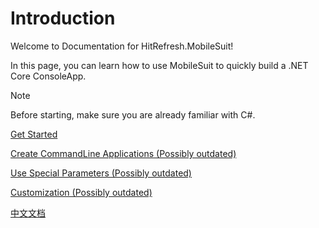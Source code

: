 # Introduction

Welcome to Documentation for HitRefresh.MobileSuit!

In this page, you can learn how to use MobileSuit to quickly build a .NET Core ConsoleApp.
>[!NOTE]
>Before starting, make sure you are already familiar with C#.

[Get Started](./QuickStart.md)

[Create CommandLine Applications (Possibly outdated)](./CreateCommandLineApplication.md)

[Use Special Parameters (Possibly outdated)](./UseSpecialParameters.md)

[Customization (Possibly outdated)](./Customization.md)

[中文文档](./zh_Hans/intro.md)